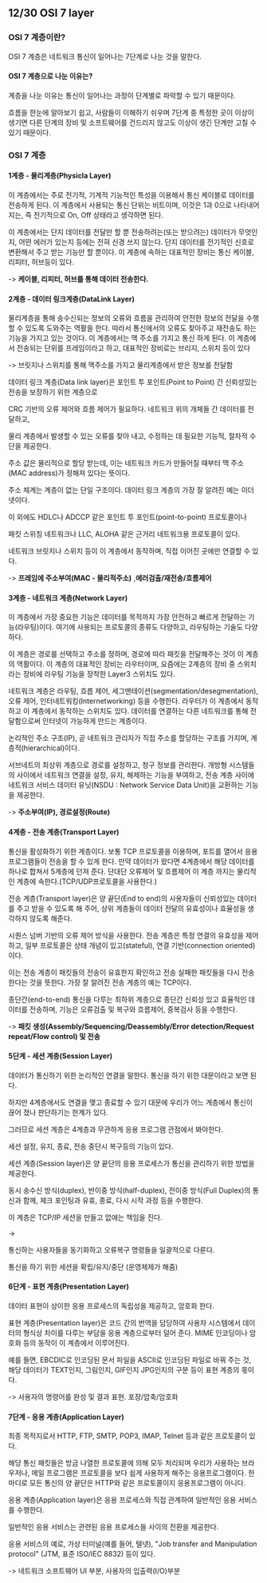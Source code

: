 ## 12/30 OSI 7 layer

### OSI 7 계층이란?

OSI 7 계층은 네트워크 통신이 일어나는 7단계로 나눈 것을 말한다.



#### OSI 7 계층으로 나눈 이유는?

계층을 나눈 이유는 통신이 일어나는 과정이 단계별로 파악할 수 있기 때문이다.

흐름을 한눈에 알아보기 쉽고, 사람들이 이해하기 쉬우며 7단계 중 특정한 곳이 이상이 생기면 다른 단계의 장비 및 소프트웨어를 건드리지 않고도 이상이 생긴 단계만 고칠 수 있기 때문이다.



### OSI 7 계층

#### 1계층 - 물리계층(Physicla Layer)

이 계층에서는 주로 전기적, 기계적 기능적인 특성을 이용해서 통신 케이블로 데이터를 전송하게 된다. 이 계층에서 사용되는 통신 단위는 비트이며, 이것은 1과 0으로 나타내어지는, 즉 전기적으로 On, Off 상태라고 생각하면 된다.

이 계층에서는 단지 데이터를 전달만 할 뿐 전송하려는(또는 받으려는) 데이터가 무엇인지, 어떤 에러가 있는지 등에는 전혀 신경 쓰지 않는다. 단지 데이터를 전기적인 신호로 변환해서 주고 받는 기능만 할 뿐이다. 이 계층에 속하는 대표적인 장비는 통신 케이블, 리피터, 허브등이 있다.



-> **케이블, 리피터, 허브를 통해 데이터 전송한다.**



#### 2계층 - 데이터 링크계층(DataLink Layer)

물리계층을 통해 송수신되는 정보의 오류와 흐름을 관리하여 안전한 정보의 전달을 수행 할 수 있도록 도와주는 역활을 한다. 따라서 통신에서의 오류도 찾아주고 재전송도 하는 기능을 가지고 있는 것이다. 이 계층에서는 맥 주소를 가지고 통신 하게 된다. 이 계층에서 전송되는 단위를 프레임이라고 하고, 대표적인 장비로는 브리지, 스위치 등이 있다

-> 브릿지나 스위치를 통해 맥주소를 가지고 물리계층에서 받은 정보를 전달함

데이터 링크 계층(Data link layer)은 포인트 투 포인트(Point to Point) 간 신뢰성있는 전송을 보장하기 위한 계층으로

CRC 기반의 오류 제어와 흐름 제어가 필요하다. 네트워크 위의 개체들 간 데이터를 전달하고, 

물리 계층에서 발생할 수 있는 오류를 찾아 내고, 수정하는 데 필요한 기능적, 절차적 수단을 제공한다. 

주소 값은 물리적으로 할당 받는데, 이는 네트워크 카드가 만들어질 때부터 맥 주소(MAC address)가 정해져 있다는 뜻이다. 

주소 체계는 계층이 없는 단일 구조이다. 데이터 링크 계층의 가장 잘 알려진 예는 이더넷이다. 

이 외에도 HDLC나 ADCCP 같은 포인트 투 포인트(point-to-point) 프로토콜이나 

패킷 스위칭 네트워크나 LLC, ALOHA 같은 근거리 네트워크용 프로토콜이 있다. 

네트워크 브릿지나 스위치 등이 이 계층에서 동작하며, 직접 이어진 곳에만 연결할 수 있다.



-> **프레임에 주소부여(MAC - 물리적주소)** ,**에러검출/재전송/흐름제어**



#### 3계층 - 네트워크 계층(Network Layer)

이 계층에서 가장 중요한 기능은 데이터를 목적까지 가장 안전하고 빠르게 전달하는 기능(라우팅)이다. 여기에 사용되는 프로토콜의 종류도 다양하고, 라우팅하는 기술도 다양하다.

이 계층은 경로를 선택하고 주소를 정하며, 경로에 따라 패킷을 전달해주는 것이 이 계층의 역활이다. 이 계층의 대표적인 장비는 라우터이며, 요즘에는 2계층의 장비 중 스위치라는 장비에 라우팅 기능을 장착한 Layer3 스위치도 있다.

네트워크 계층은 라우팅, 흐름 제어, 세그멘테이션(segmentation/desegmentation), 오류 제어, 인터네트워킹(Internetworking) 등을 수행한다. 라우터가 이 계층에서 동작하고 이 계층에서 동작하는 스위치도 있다. 데이터를 연결하는 다른 네트워크를 통해 전달함으로써 인터넷이 가능하게 만드는 계층이다. 

논리적인 주소 구조(IP), 곧 네트워크 관리자가 직접 주소를 할당하는 구조를 가지며, 계층적(hierarchical)이다.

서브네트의 최상위 계층으로 경로를 설정하고, 청구 정보를 관리한다. 개방형 시스템들의 사이에서 네트워크 연결을 설정, 유지, 해제하는 기능을 부여하고, 전송 계층 사이에 네트워크 서비스 데이터 유닛(NSDU : Network Service Data Unit)을 교환하는 기능을 제공한다.



-> **주소부여(IP), 경로설정(Route)**



#### 4계층 - 전송 계층(Transport Layer)

통신을 활성화하기 위한 계층이다. 보통 TCP 프로토콜을 이용하며, 포트를 열어서 응용프로그램들이 전송을 할 수 있게 한다. 만약 데이터가 왔다면 4계층에서 해당 데이터를 하나로 합쳐서 5계층에 던져 준다.  단대단 오류제어 및 흐름제어 이 계층 까지는 물리적인 계층에 속한다.(TCP/UDP프로토콜을 사용한다.)

전송 계층(Transport layer)은 양 끝단(End to end)의 사용자들이 신뢰성있는 데이터를 주고 받을 수 있도록 해 주어,  상위 계층들이 데이터 전달의 유효성이나 효율성을 생각하지 않도록 해준다. 

시퀀스 넘버 기반의 오류 제어 방식을 사용한다. 전송 계층은 특정 연결의 유효성을 제어하고, 일부 프로토콜은 상태 개념이 있고(stateful), 연결 기반(connection oriented)이다. 

이는 전송 계층이 패킷들의 전송이 유효한지 확인하고 전송 실패한 패킷들을 다시 전송한다는 것을 뜻한다.  가장 잘 알려진 전송 계층의 예는 TCP이다.

종단간(end-to-end) 통신을 다루는 최하위 계층으로 종단간 신뢰성 있고 효율적인 데이터를 전송하며,  기능은 오류검출 및 복구와 흐름제어, 중복검사 등을 수행한다.



-> **패킷 생성(Assembly/Sequencing/Deassembly/Error detection/Request repeat/Flow control) 및 전송**



#### 5단계 - 세션 계층(Session Layer)

데이터가 통신하기 위한 논리적인 연결을 말한다. 통신을 하기 위한 대문이라고 보면 된다.

하지만 4계층에서도 연결을 맺고 종료할 수 있기 대문에 우리가 어느 계층에서 통신이 끊어 졌나 판단하기는 한계가 있다. 

그러므로 세션 계층은 4계층과 무관하게 응용 프로그램 관점에서 봐야한다.

세션 설정, 유지, 종료, 전송 중단시 복구등의 기능이 있다.

세션 계층(Session layer)은 양 끝단의 응용 프로세스가 통신을 관리하기 위한 방법을 제공한다. 

동시 송수신 방식(duplex), 반이중 방식(half-duplex), 전이중 방식(Full Duplex)의 통신과 함께, 체크 포인팅과 유휴, 종료, 다시 시작 과정 등을 수행한다. 

이 계층은 TCP/IP 세션을 만들고 없애는 책임을 진다.



-> 

통신하는 사용자들을 동기화하고 오류복구 명령들을 일괄적으로 다룬다.  

통신을 하기 위한 세션을 확립/유지/중단 (운영체제가 해줌)



#### 6단계 - 표현 계층(Presentation Layer)

데이터 표현이 상이한 응용 프로세스의 독립성을 제공하고, 암호화 한다.

표현 계층(Presentation layer)은 코드 간의 번역을 담당하여 사용자 시스템에서 데이터의 형식상 차이를 다루는 부담을 응용 계층으로부터 덜어 준다. MIME 인코딩이나 암호화 등의 동작이 이 계층에서 이루어진다. 

예를 들면, EBCDIC로 인코딩된 문서 파일을 ASCII로 인코딩된 파일로 바꿔 주는 것,  해당 데이터가 TEXT인지, 그림인지, GIF인지 JPG인지의 구분 등이 표현 계층의 몫이다.



-> 사용자의 명령어를 완성 및 결과 표현. 포장/압축/암호화



#### 7단계 - 응용 계층(Application Layer)

최종 목적지로서 HTTP, FTP, SMTP, POP3, IMAP, Telnet 등과 같은 프로토콜이 있다. 

해당 통신 패킷들은 방금 나열한 프로토콜에 의해 모두 처리되며 우리가 사용하는 브라우저나, 메일 프로그램은 프로토콜을 보다 쉽게 사용하게 해주는 응용프로그램이다. 한마디로 모든 통신의 양 끝단은 HTTP와 같은 프로토콜이지 응용프로그램이 아니다.

응용 계층(Application layer)은 응용 프로세스와 직접 관계하여 일반적인 응용 서비스를 수행한다. 

일반적인 응용 서비스는 관련된 응용 프로세스들 사이의 전환을 제공한다. 

응용 서비스의 예로, 가상 터미널(예를 들어, 텔넷), "Job transfer and Manipulation protocol" (JTM, 표준 ISO/IEC 8832) 등이 있다.



-> 네트워크 소프트웨어 UI 부분, 사용자의 입출력(I/O)부분
